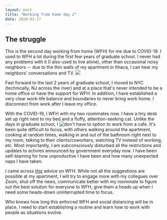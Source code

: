 ```yaml
---
layout: post
title: "Working from home day 2"
date: 2020-03-17
---
```


## The struggle 
This is the second day working from home (WFH) for me due to COVID-19. I used to WFH a lot during the first few years of graduate school. I never had any problems with it (I also used to live alone), other than occasional noisy neighbors -- due to the thin walls of my apartment in Ithaca, I can hear my neighbors' conversations and TV. 
![](https://media0.giphy.com/media/JIX9t2j0ZTN9S/giphy.gif?cid=790b76115d2c8eb562314b6f2e811777&rid=giphy.gif)

Fast forward to the last 2 years of graduate school, I moved to NYC (technically, NJ across the river) and at a place that's never intended to be a home office or have the support for WFH. In addition, I have established a very clear work-life balance and boundaries to never bring work home. I disconnect from work after I leave my office.

With the COVID-19, I WFH with my two roommates now. I have a tiny desk set up right next to my bed and a fluffy, attention-seeking cat. Unlike the days in graduate school, I ![don't have to option to work from a cafe](https://www.nbcnewyork.com/news/coronavirus/hoboken-mayor-imposes-mandatory-nightly-curfew-limits-restaurant-access/2327250/). It's been quite difficult to focus, with others walking around the apartment, cooking at random times, walking in and out of the bathroom right next to my room, talking to their clients/coworkers, watching TV instead of working, etc. Most importantly, I am subconsciously disturbed all the restrictions and updates to activies announced by government everyday now. I have been self-blaming for how unproductive I have been and how many unexpected naps I have taken. 

I came across [this](https://medium.com/wellcome-digital/working-from-home-tips-tricks-and-motivation-cff29f6f0252) advice on WFH. While not all the suggestions are possible at my apartment, I will try to engage more with my collegues over Zoom, shut off the news, communicate better with my roommate to figure out the best solution for everyone to WFH, give them a heads up when I need some heads-down uninterrupted time to focus.

Who knows how long this enforced WFH and social distancing will be in place, I need to start establishing a routine and learn how to work with people as situations evolve. 
